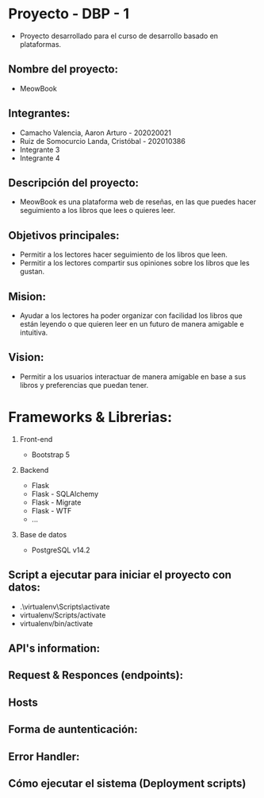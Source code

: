 # Proyecto - DBP - 1

- Proyecto desarrollado para el curso de desarrollo basado en plataformas.

## Nombre del proyecto:

- MeowBook

## Integrantes:

* Camacho Valencia, Aaron Arturo - 202020021
* Ruiz de Somocurcio Landa, Cristóbal - 202010386
* Integrante 3
* Integrante 4

## Descripción del proyecto:

- MeowBook es una plataforma web de reseñas, en las que puedes hacer seguimiento a los libros
que lees o quieres leer.

## Objetivos principales:

* Permitir a los lectores hacer seguimiento de los libros que leen.
* Permitir a los lectores compartir sus opiniones sobre los libros que les gustan.

## Mision:

- Ayudar a los lectores ha poder organizar con facilidad los libros que están leyendo o que quieren leer en un futuro de manera amigable e intuitiva.

## Vision:

- Permitir a los usuarios interactuar de manera amigable en base a sus libros y preferencias que puedan tener.

# Frameworks & Librerias:

1. Front-end
    *  Bootstrap 5

2. Backend
    * Flask
    * Flask - SQLAlchemy
    * Flask - Migrate 
    * Flask - WTF
    * ...

3. Base de datos
    * PostgreSQL v14.2

## Script a ejecutar para iniciar el proyecto con datos:

- .\virtualenv\Scripts\activate
- virtualenv/Scripts/activate
- virtualenv/bin/activate

## API's information:

## Request & Responces (endpoints):

## Hosts

## Forma de auntenticación:

## Error Handler:

## Cómo ejecutar el sistema (Deployment scripts)
